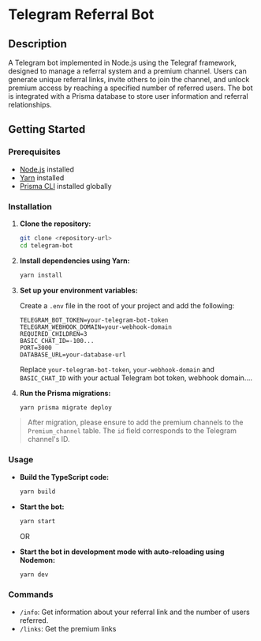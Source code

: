 # Telegram Referral Bot

## Description

A Telegram bot implemented in Node.js using the Telegraf framework, designed to manage a referral system and a premium channel. Users can generate unique referral links, invite others to join the channel, and unlock premium access by reaching a specified number of referred users. The bot is integrated with a Prisma database to store user information and referral relationships.

## Getting Started

### Prerequisites

- [Node.js](https://nodejs.org/) installed
- [Yarn](https://yarnpkg.com/) installed
- [Prisma CLI](https://www.prisma.io/docs/getting-started/installation) installed globally

### Installation

1. **Clone the repository:**

   ```bash
   git clone <repository-url>
   cd telegram-bot
   ```

2. **Install dependencies using Yarn:**

   ```bash
   yarn install
   ```

3. **Set up your environment variables:**

   Create a `.env` file in the root of your project and add the following:

   ```env
   TELEGRAM_BOT_TOKEN=your-telegram-bot-token
   TELEGRAM_WEBHOOK_DOMAIN=your-webhook-domain
   REQUIRED_CHILDREN=3
   BASIC_CHAT_ID=-100...
   PORT=3000
   DATABASE_URL=your-database-url
   ```

   Replace `your-telegram-bot-token`, `your-webhook-domain` and `BASIC_CHAT_ID` with your actual Telegram bot token, webhook domain....

4. **Run the Prisma migrations:**

   ```bash
   yarn prisma migrate deploy
   ```

> After migration, please ensure to add the premium channels to the `Premium_channel` table. The `id` field corresponds to the Telegram channel's ID.

### Usage

- **Build the TypeScript code:**

  ```bash
  yarn build
  ```

- **Start the bot:**

  ```bash
  yarn start
  ```

  OR

- **Start the bot in development mode with auto-reloading using Nodemon:**

  ```bash
  yarn dev
  ```

### Commands

- `/info`: Get information about your referral link and the number of users referred.
- `/links`: Get the premium links
